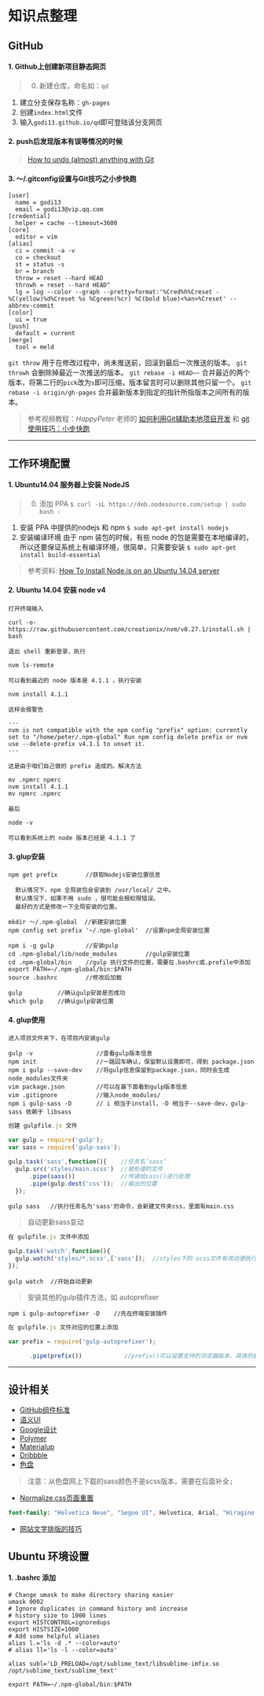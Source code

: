 # 知识点整理

## GitHub
#### 1. Github上创建新项目静态网页
>0. 新建仓库，命名如：`qd`
1. 建立分支保存名称：`gh-pages`
2. 创建`index.html`文件
3. 输入`godi13.github.io/qd`即可登陆该分支网页

#### 2. push后发现版本有误等情况的时候

>[How to undo (almost) anything with Git](https://github.com/blog/2019-how-to-undo-almost-anything-with-git)

#### 3. ～/.gitconfig设置与Git技巧之小步快跑

    [user]
      name = godi13
      email = godi13@vip.qq.com
    [credential]
      helper = cache --timeout=3600
    [core]
      editor = vim
    [alias]
      ci = commit -a -v
      co = checkout
      st = status -s
      br = branch
      throw = reset --hard HEAD
      throwh = reset --hard HEAD^
      lg = log --color --graph --pretty=format:'%Cred%h%Creset -%C(yellow)%d%Creset %s %Cgreen(%cr) %C(bold blue)<%an>%Creset' --abbrev-commit
    [color]
      ui = true
    [push]
      default = current
    [merge]
      tool = meld
`git throw` 用于在修改过程中，尚未推送前，回滚到最后一次推送的版本。
`git throwh` 会删除掉最近一次推送的版本。
`git rebase -i HEAD~~` 合并最近的两个版本，将第二行的`pick`改为`s`即可压缩，版本留言时可以删除其他只留一个。
`git rebase -i origin/gh-pages` 合并最新版本到指定的指针所指版本之间所有的版本。

>参考视频教程：*HappyPeter* 老师的 [如何利用Git辅助本地项目开发](http://haoduoshipin.com/v/92) 和 [git使用技巧：小步快跑](http://qd.haoduoshipin.com/p/git-tricks)

***

## 工作环境配置

#### 1. Ubuntu14.04 服务器上安装 NodeJS
>0. 添加 PPA
`$ curl -sL https://deb.nodesource.com/setup | sudo bash -`
1. 安装 PPA 中提供的nodejs 和 npm
`$ sudo apt-get install nodejs`
2. 安装编译环境
由于 npm 装包的时候，有些 node 的包是需要在本地编译的，所以还要保证系统上有编译环境，很简单，只需要安装
`$ sudo apt-get install build-essential`

>参考资料: [How To Install Node.js on an Ubuntu 14.04 server](https://www.digitalocean.com/community/tutorials/how-to-install-node-js-on-an-ubuntu-14-04-server)

#### 2. Ubuntu 14.04 安装 node v4
    打开终端输入

    curl -o- https://raw.githubusercontent.com/creationix/nvm/v0.27.1/install.sh | bash

    退出 shell 重新登录，执行

    nvm ls-remote

    可以看到最近的 node 版本是 4.1.1 ，执行安装

    nvm install 4.1.1

    这样会报警告

    ···
    nvm is not compatible with the npm config "prefix" option: currently set to "/home/peter/.npm-global" Run npm config delete prefix or nvm use --delete-prefix v4.1.1 to unset it.
    ···

    这是由于咱们自己做的 prefix 造成的。解决方法

    mv .npmrc npmrc
    nvm install 4.1.1
    mv npmrc .npmrc

    最后

    node -v

    可以看到系统上的 node 版本已经是 4.1.1 了

#### 3. glup安装

    npm get prefix        //获取Nodejs安装位置信息

      默认情况下，npm 全局装包会安装到 /usr/local/ 之中。
      默认情况下，如果不用 sudo ，很可能会报权限错误。
      最好的方式是修改一下全局安装的位置。

    mkdir ～/.npm-global  //新建安装位置
    npm config set prefix '~/.npm-global'  //设置npm全局安装位置

    npm i -g gulp         //安装gulp
    cd .npm-global/lib/node_modules        //gulp安装位置
    cd .npm-global/bin    //gulp 执行文件的位置，需要在.bashrc或.profile中添加 export PATH=~/.npm-global/bin:$PATH
    source .bashrc        //修改后加载

    gulp          //确认gulp安装是否成功
    which gulp    //确认gulp安装位置

#### 4. glup使用

    进入项目文件夹下，在项目内安装gulp

    gulp -v                  //查看gulp版本信息
    npm init                 //一路回车确认，保留默认设置即可，得到 package.json
    npm i gulp --save-dev    //将gulp信息保留到package.json，同时会生成node_modules文件夹
    vim package.json         //可以在最下面看到gulp版本信息
    vim .gitignore           //输入node_modules/
    npm i gulp-sass -D       // i 相当于install，-D 相当于--save-dev，gulp-sass 依赖于 libsass
```js
创建 gulpfile.js 文件

var gulp = require('gulp');
var sass = require('gulp-sass');

gulp.task('sass',function(){    //任务名’sass‘
  gulp.src('styles/main.scss')  //被处理的文件
      .pipe(sass())             //传递给sass()进行处理
      .pipe(gulp.dest('css'));  //输出的位置
  });
```
    gulp sass   //执行任务名为'sass'的命令，会新建文件夹css，里面有main.css

>自动更新sass变动

```js
在 gulpfile.js 文件中添加

gulp.task('watch',function(){
  gulp.watch('styles/*.scss',['sass']);  //styles下的.scss文件有改动便执行sass命令
});
```
    gulp watch  //开始自动更新

>安装其他的gulp插件方法，如 autoprefixer

    npm i gulp-autoprefixer -D    //先在终端安装插件

```js
在 gulpfile.js 文件对应的位置上添加

var prefix = require('gulp-autoprefixer');

      .pipe(prefix())            //prefix()可以设置支持的浏览器版本，具体的看官方文档
```

***

## 设计相关

* [GitHub组件标准](http://primercss.io/)
* [语义UI](http://semantic-ui.com/introduction/getting-started.html)
* [Google设计](https://design.google.com/)
* [Polymer](https://www.polymer-project.org/1.0/)
* [Materialup](http://www.materialup.com/)
* [Dribbble](https://dribbble.com/)
* [色盘](http://www.materialpalette.com/blue-grey/lime)

>注意：从色盘网上下载的sass颜色不是scss版本，需要在后面补全<kbd>;</kbd>

* [Normalize.css页面重置](http://www.bootcss.com/p/html5boilerplate/)

``` sass
font-family: "Helvetica Neue", "Segoe UI", Helvetica, Arial, "Hiragino Sans GB", "Microsoft YaHei", "WenQuanYi Micro Hei", sans-serif;
```

* [网站文字排版的技巧](http://www.haoduoshipin.com/v/80)

## Ubuntu 环境设置

#### 1. .bashrc 添加

    # Change umask to make directory sharing easier
    umask 0002
    # Ignore duplicates in command history and increase
    # history size to 1000 lines
    export HISTCONTROL=ignoredups
    export HISTSIZE=1000
    # Add some helpful aliases
    alias l.='ls -d .* --color=auto'
    # alias ll='ls -l --color=auto'

    alias subl='LD_PRELOAD=/opt/sublime_text/libsublime-imfix.so /opt/sublime_text/sublime_text'

    export PATH=~/.npm-global/bin:$PATH
